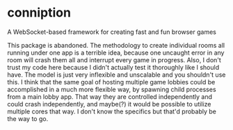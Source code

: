 # conniption
A WebSocket-based framework for creating fast and fun browser games

This package is abandoned. The methodology to create individual rooms all running under one app is a terrible idea, because one uncaught error in any room will crash them all and interrupt every game in progress. Also, I don't trust my code here because I didn't actually test it thoroughly like I should have. The model is just very inflexible and unscalable and you shouldn't use this. I think that the same goal of hosting multiple game lobbies could be accomplished in a much more flexible way, by spawning child processes from a main lobby app. That way they are controlled independently and could crash independently, and maybe(?) it would be possible to utilize multiple cores that way. I don't know the specifics but that'd probably be the way to go.
